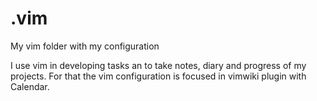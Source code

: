 # .vim
My vim folder with my configuration

I use vim in developing tasks an to take notes, diary and progress of my projects. For that the vim configuration is
focused in vimwiki plugin with Calendar.
